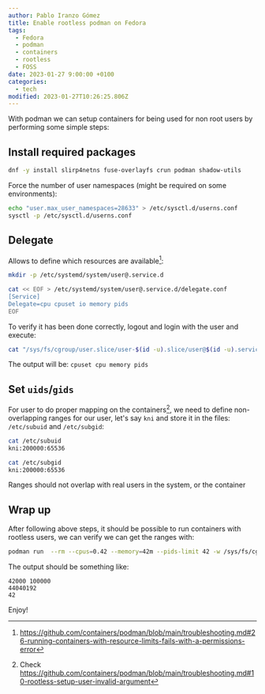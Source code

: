 ```yaml
---
author: Pablo Iranzo Gómez
title: Enable rootless podman on Fedora
tags:
  - Fedora
  - podman
  - containers
  - rootless
  - FOSS
date: 2023-01-27 9:00:00 +0100
categories:
  - tech
modified: 2023-01-27T10:26:25.806Z
---
```


With podman we can setup containers for being used for non root users by performing some simple steps:

## Install required packages

```bash
dnf -y install slirp4netns fuse-overlayfs crun podman shadow-utils
```

Force the number of user namespaces (might be required on some environments):

```bash
echo "user.max_user_namespaces=28633" > /etc/sysctl.d/userns.conf
sysctl -p /etc/sysctl.d/userns.conf
```

## Delegate

Allows to define which resources are available[^1]:

[^1]: <https://github.com/containers/podman/blob/main/troubleshooting.md#26-running-containers-with-resource-limits-fails-with-a-permissions-error>

```sh
mkdir -p /etc/systemd/system/user@.service.d

cat << EOF > /etc/systemd/system/user@.service.d/delegate.conf
[Service]
Delegate=cpu cpuset io memory pids
EOF
```

To verify it has been done correctly, logout and login with the user and execute:

```sh
cat "/sys/fs/cgroup/user.slice/user-$(id -u).slice/user@$(id -u).service/cgroup.controllers"
```

The output will be: `cpuset cpu memory pids`

## Set `uids`/`gids`

For user to do proper mapping on the containers[^2], we need to define non-overlapping ranges for our user, let's say `kni` and store it in the files: `/etc/subuid` and `/etc/subgid`:

[^2]: Check <https://github.com/containers/podman/blob/main/troubleshooting.md#10-rootless-setup-user-invalid-argument>

```sh
cat /etc/subuid
kni:200000:65536
```

```sh
cat /etc/subgid
kni:200000:65536
```

Ranges should not overlap with real users in the system, or the container

## Wrap up

After following above steps, it should be possible to run containers with rootless users, we can verify we can get the ranges with:

```bash
podman run  --rm --cpus=0.42 --memory=42m --pids-limit 42 -w /sys/fs/cgroup docker.io/library/alpine cat cpu.max memory.max pids.max
```

The output should be something like:

```console
42000 100000
44040192
42
```

Enjoy!
